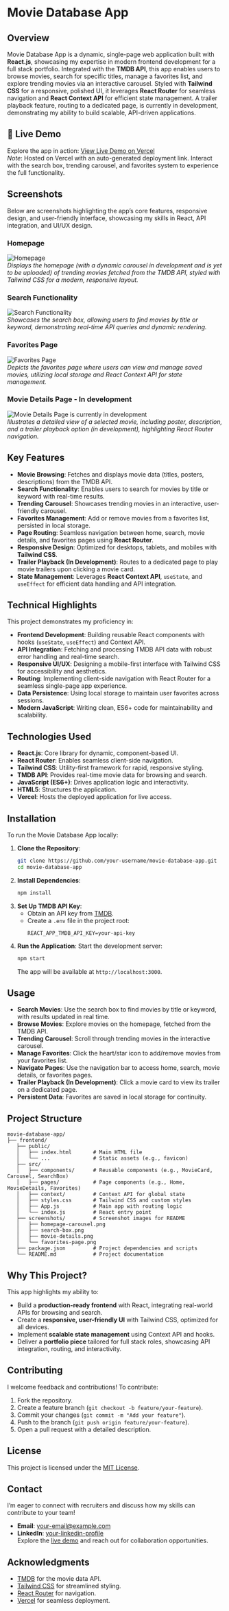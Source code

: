 # Movie Database App

## Overview
Movie Database App is a dynamic, single-page web application built with **React.js**, showcasing my expertise in modern frontend development for a full stack portfolio. Integrated with the **TMDB API**, this app enables users to browse movies, search for specific titles, manage a favorites list, and explore trending movies via an interactive carousel. Styled with **Tailwind CSS** for a responsive, polished UI, it leverages **React Router** for seamless navigation and **React Context API** for efficient state management. A trailer playback feature, routing to a dedicated page, is currently in development, demonstrating my ability to build scalable, API-driven applications.

## 🌟 Live Demo
Explore the app in action: [View Live Demo on Vercel](https://react-movie-app-rho-peach.vercel.app/)  
*Note*: Hosted on Vercel with an auto-generated deployment link. Interact with the search box, trending carousel, and favorites system to experience the full functionality.

## Screenshots
Below are screenshots highlighting the app’s core features, responsive design, and user-friendly interface, showcasing my skills in React, API integration, and UI/UX design.

### Homepage
![Homepage](frontend/screenshots/homepage.png)  
*Displays the homepage (with a dynamic carousel in development and is yet to be uploaded) of trending movies fetched from the TMDB API, styled with Tailwind CSS for a modern, responsive layout.*

### Search Functionality
![Search Functionality](frontend/screenshots/search-box.png)  
*Showcases the search box, allowing users to find movies by title or keyword, demonstrating real-time API queries and dynamic rendering.*

### Favorites Page
![Favorites Page](frontend/screenshots/favorites-page.png)  
*Depicts the favorites page where users can view and manage saved movies, utilizing local storage and React Context API for state management.*


### Movie Details Page - In development
![Movie Details Page is currently in development](frontend/screenshots/movie-details.png)  
*Illustrates a detailed view of a selected movie, including poster, description, and a trailer playback option (in development), highlighting React Router navigation.*


## Key Features
- **Movie Browsing**: Fetches and displays movie data (titles, posters, descriptions) from the TMDB API.
- **Search Functionality**: Enables users to search for movies by title or keyword with real-time results.
- **Trending Carousel**: Showcases trending movies in an interactive, user-friendly carousel.
- **Favorites Management**: Add or remove movies from a favorites list, persisted in local storage.
- **Page Routing**: Seamless navigation between home, search, movie details, and favorites pages using **React Router**.
- **Responsive Design**: Optimized for desktops, tablets, and mobiles with **Tailwind CSS**.
- **Trailer Playback (In Development)**: Routes to a dedicated page to play movie trailers upon clicking a movie card.
- **State Management**: Leverages **React Context API**, `useState`, and `useEffect` for efficient data handling and API integration.

## Technical Highlights
This project demonstrates my proficiency in:
- **Frontend Development**: Building reusable React components with hooks (`useState`, `useEffect`) and Context API.
- **API Integration**: Fetching and processing TMDB API data with robust error handling and real-time search.
- **Responsive UI/UX**: Designing a mobile-first interface with Tailwind CSS for accessibility and aesthetics.
- **Routing**: Implementing client-side navigation with React Router for a seamless single-page app experience.
- **Data Persistence**: Using local storage to maintain user favorites across sessions.
- **Modern JavaScript**: Writing clean, ES6+ code for maintainability and scalability.

## Technologies Used
- **React.js**: Core library for dynamic, component-based UI.
- **React Router**: Enables seamless client-side navigation.
- **Tailwind CSS**: Utility-first framework for rapid, responsive styling.
- **TMDB API**: Provides real-time movie data for browsing and search.
- **JavaScript (ES6+)**: Drives application logic and interactivity.
- **HTML5**: Structures the application.
- **Vercel**: Hosts the deployed application for live access.

## Installation
To run the Movie Database App locally:
1. **Clone the Repository**:
   ```bash
   git clone https://github.com/your-username/movie-database-app.git
   cd movie-database-app
   ```
2. **Install Dependencies**:
   ```bash
   npm install
   ```
3. **Set Up TMDB API Key**:
   - Obtain an API key from [TMDB](https://www.themoviedb.org/).
   - Create a `.env` file in the project root:
     ```
     REACT_APP_TMDB_API_KEY=your-api-key
     ```
4. **Run the Application**:
   Start the development server:
   ```bash
   npm start
   ```
   The app will be available at `http://localhost:3000`.

## Usage
- **Search Movies**: Use the search box to find movies by title or keyword, with results updated in real time.
- **Browse Movies**: Explore movies on the homepage, fetched from the TMDB API.
- **Trending Carousel**: Scroll through trending movies in the interactive carousel.
- **Manage Favorites**: Click the heart/star icon to add/remove movies from your favorites list.
- **Navigate Pages**: Use the navigation bar to access home, search, movie details, or favorites pages.
- **Trailer Playback (In Development)**: Click a movie card to view its trailer on a dedicated page.
- **Persistent Data**: Favorites are saved in local storage for continuity.

## Project Structure
```plaintext
movie-database-app/
├── frontend/
   ├── public/
   │   ├── index.html       # Main HTML file
   │   └── ...              # Static assets (e.g., favicon)
   ├── src/
   │   ├── components/      # Reusable components (e.g., MovieCard, Carousel, SearchBox)
   │   ├── pages/           # Page components (e.g., Home, MovieDetails, Favorites)
   │   ├── context/         # Context API for global state
   │   ├── styles.css       # Tailwind CSS and custom styles
   │   ├── App.js           # Main app with routing logic
   │   └── index.js         # React entry point
   ├── screenshots/         # Screenshot images for README
   │   ├── homepage-carousel.png
   │   ├── search-box.png
   │   ├── movie-details.png
   │   └── favorites-page.png
   ├── package.json         # Project dependencies and scripts
   └── README.md            # Project documentation
```

## Why This Project?
This app highlights my ability to:
- Build a **production-ready frontend** with React, integrating real-world APIs for browsing and search.
- Create a **responsive, user-friendly UI** with Tailwind CSS, optimized for all devices.
- Implement **scalable state management** using Context API and hooks.
- Deliver a **portfolio piece** tailored for full stack roles, showcasing API integration, routing, and interactivity.

## Contributing
I welcome feedback and contributions! To contribute:
1. Fork the repository.
2. Create a feature branch (`git checkout -b feature/your-feature`).
3. Commit your changes (`git commit -m "Add your feature"`).
4. Push to the branch (`git push origin feature/your-feature`).
5. Open a pull request with a detailed description.

## License
This project is licensed under the [MIT License](LICENSE).

## Contact
I’m eager to connect with recruiters and discuss how my skills can contribute to your team!    
- **Email**: [your-email@example.com](mailto:osamaimtiaz677@gmail.com)  
- **LinkedIn**: [your-linkedin-profile](https://www.linkedin.com/in/usama-imtiaz-a2a66721a/)  
Explore the [live demo](https://react-movie-app-rho-peach.vercel.app/) and reach out for collaboration opportunities.

## Acknowledgments
- [TMDB](https://www.themoviedb.org/) for the movie data API.
- [Tailwind CSS](https://tailwindcss.com/) for streamlined styling.
- [React Router](https://reactrouter.com/) for navigation.
- [Vercel](https://vercel.com/) for seamless deployment.
